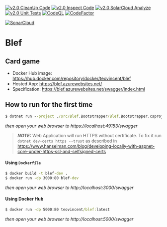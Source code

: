 [![v2.0 CleanUp Code](https://github.com/ArturWincenciak/Blef/actions/workflows/ci-cleanup-code.yml/badge.svg)](https://github.com/ArturWincenciak/Blef/actions/workflows/ci-cleanup-code.yml)
[![v2.0 Inspect Code](https://github.com/ArturWincenciak/Blef/actions/workflows/ci-inspect-code.yml/badge.svg)](https://github.com/ArturWincenciak/Blef/actions/workflows/ci-inspect-code.yml)
[![v2.0 SolarCloud Analyze](https://github.com/ArturWincenciak/Blef/actions/workflows/ci-solar-cloud-analyzy.yml/badge.svg)](https://github.com/ArturWincenciak/Blef/actions/workflows/ci-solar-cloud-analyzy.yml)
[![v2.0 Unit Tests](https://github.com/ArturWincenciak/Blef/actions/workflows/ci-unit-tests.yml/badge.svg)](https://github.com/ArturWincenciak/Blef/actions/workflows/ci-unit-tests.yml)
[![CodeQL](https://github.com/ArturWincenciak/Blef/actions/workflows/codeql-analysis.yml/badge.svg)](https://github.com/ArturWincenciak/Blef/actions/workflows/codeql-analysis.yml)
[![CodeFactor](https://www.codefactor.io/repository/github/arturwincenciak/blef/badge)](https://www.codefactor.io/repository/github/arturwincenciak/blef)

[![SonarCloud](https://sonarcloud.io/images/project_badges/sonarcloud-black.svg)](https://sonarcloud.io/summary/new_code?id=ArturWincenciak_Blef)

# Blef

## Card game

- Docker Hub image: https://hub.docker.com/repository/docker/teovincent/blef
- Hosted App: https://blef.azurewebsites.net/
- Specification: https://blef.azurewebsites.net/swagger/index.html

## How to run for the first time

```cmd
$ dotnet run --project ./src/Blef.Bootstrapper/Blef.Bootstrapper.csproj
```
_then open your web browser to https://localhost:49153/swagger_

> **_NOTE:_** Web Application will run HTTPS without certificate. To fix it run `dotnet dev-certs https --trust` as described in https://www.hanselman.com/blog/developing-locally-with-aspnet-core-under-https-ssl-and-selfsigned-certs

#### Using `Dockerfile`
```cmd
$ docker build -t blef-dev .
$ docker run -dp 3000:80 blef-dev
```
_then open your web browser to http://localhost:3000/swagger_

#### Using Docker Hub
```cmd
$ docker run -dp 5000:80 teovincent/blef:latest
```
_then open your web browser to http://localhost:5000/swagger_
